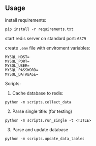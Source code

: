 ## Usage

install requirements:

```pip install -r requirements.txt```

start redis server on standard port: `6379`

create `.env` file with enviroment variables:
```
MYSQL_HOST=
MYSQL_PORT=
MYSQL_USER=
MYSQL_PASSWORD=
MYSQL_DATABASE=
```

Scripts:

1. Cache database to redis:

```python -m scripts.collect_data```

2. Parse single title: (for testing)

```python -m scripts.run_single -t <TITLE>```

3. Parse and update database

```python -m scripts.update_data_tables```

